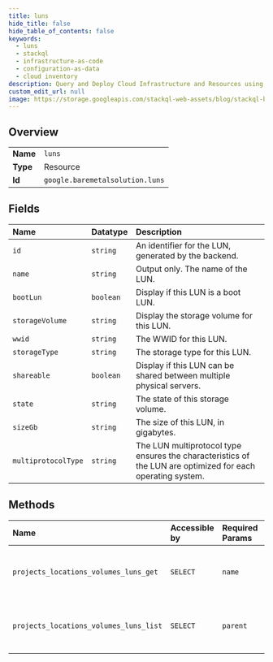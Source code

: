 ```yaml
---
title: luns
hide_title: false
hide_table_of_contents: false
keywords:
  - luns
  - stackql
  - infrastructure-as-code
  - configuration-as-data
  - cloud inventory
description: Query and Deploy Cloud Infrastructure and Resources using SQL
custom_edit_url: null
image: https://storage.googleapis.com/stackql-web-assets/blog/stackql-blog-post-featured-image.png
---
```

  
    

## Overview
<table><tbody>
<tr><td><b>Name</b></td><td><code>luns</code></td></tr>
<tr><td><b>Type</b></td><td>Resource</td></tr>
<tr><td><b>Id</b></td><td><code>google.baremetalsolution.luns</code></td></tr>
</tbody></table>

## Fields
| Name | Datatype | Description |
|:-----|:---------|:------------|
| `id` | `string` | An identifier for the LUN, generated by the backend. |
| `name` | `string` | Output only. The name of the LUN. |
| `bootLun` | `boolean` | Display if this LUN is a boot LUN. |
| `storageVolume` | `string` | Display the storage volume for this LUN. |
| `wwid` | `string` | The WWID for this LUN. |
| `storageType` | `string` | The storage type for this LUN. |
| `shareable` | `boolean` | Display if this LUN can be shared between multiple physical servers. |
| `state` | `string` | The state of this storage volume. |
| `sizeGb` | `string` | The size of this LUN, in gigabytes. |
| `multiprotocolType` | `string` | The LUN multiprotocol type ensures the characteristics of the LUN are optimized for each operating system. |
## Methods
| Name | Accessible by | Required Params | Description |
|:-----|:--------------|:----------------|:------------|
| `projects_locations_volumes_luns_get` | `SELECT` | `name` | Get details of a single storage logical unit number(LUN). |
| `projects_locations_volumes_luns_list` | `SELECT` | `parent` | List storage volume luns for given storage volume. |
